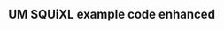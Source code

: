 ## UM SQUiXL example code enhanced

<!--
**mp-squixl/mp-squixl** is a ✨ _special_ ✨ repository because its `README.md` (this file) appears on your GitHub profile.

## FONTS
The example microptyon code provided by UM, initially at least, only uses the standard framebuffer text font.  This framebuffer font cannot be changed and is 8x8 pixels.  Its quite miniscule for such a nice large screen. So first up is an example of using alternative fonts.


